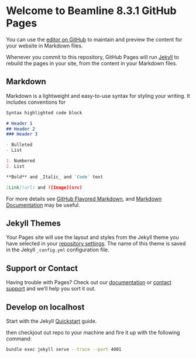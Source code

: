 # Welcome to Beamline 8.3.1 GitHub Pages

You can use the [editor on GitHub](https://github.com/bl831/bl831-web/edit/main/README.md) to maintain and preview the content for your website in Markdown files.

Whenever you commit to this repository, GitHub Pages will run [Jekyll](https://jekyllrb.com/) to rebuild the pages in your site, from the content in your Markdown files.

## Markdown

Markdown is a lightweight and easy-to-use syntax for styling your writing. It includes conventions for

```markdown
Syntax highlighted code block

# Header 1
## Header 2
### Header 3

- Bulleted
- List

1. Numbered
2. List

**Bold** and _Italic_ and `Code` text

[Link](url) and ![Image](src)
```

For more details see
[GitHub Flavored Markdown](https://guides.github.com/features/mastering-markdown/), and
[Markdown Documentation](https://www.markdownguide.org) may be useful.

## Jekyll Themes

Your Pages site will use the layout and styles from the Jekyll theme you have selected in your [repository settings](https://github.com/bl831/bl831-web/settings/pages). The name of this theme is saved in the Jekyll `_config.yml` configuration file.

## Support or Contact

Having trouble with Pages? Check out our [documentation](https://docs.github.com/categories/github-pages-basics/) or [contact support](https://support.github.com/contact) and we’ll help you sort it out.

## Develop on localhost

Start with the Jekyll [Quickstart](https://jekyllrb.com/docs/) guide.

then checkjout out repo to your machine and fire it up with the following command:

```bash
bundle exec jekyll serve --trace --port 4001
```
